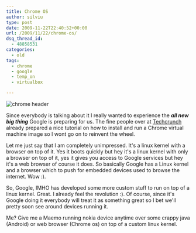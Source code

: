 ```yaml
---
title: Chrome OS
author: silviu
type: post
date: 2009-11-22T22:40:52+00:00
url: /2009/11/22/chrome-os/
dsq_thread_id:
  - 48858531
categories:
  - old
tags:
  - chrome
  - google
  - temp_on
  - virtualbox

---
```

![chrome header](/blog/images/2009/chrome-header.jpg) 

Since everybody is talking about it I really wanted to experience the _**all new big thing**_ Google is preparing for us. The fine people over at <a href="http://www.techcrunch.com/2009/11/19/guide-install-google-chrome-os/" target="_blank" rel="noopener">Techcrunch </a>already prepared a nice tutorial on how to install and run a Chrome virtual machine image so I wont go on to reinvent the wheel.

Let me just say that I am completely unimpressed. It's a linux kernel with a browser on top of it. Yes it boots quickly but hey it's a linux kernel with only a browser on top of it, yes it gives you access to Google services but hey it's a web browser of course it does. So basically Google has a Linux kernel and a browser which to push for embedded devices used to browse the internet. Wow :).

So, Google, IMHO has developed some more custom stuff to run on top of a linux kernel. Great. I already feel the revolution :). Of course, since it's Google doing it everybody will treat it as something great so I bet we'll pretty soon see around devices running it.

Me? Give me a Maemo running nokia device anytime over some crappy java (Android) or web browser (Chrome os) on top of a custom linux kernel.